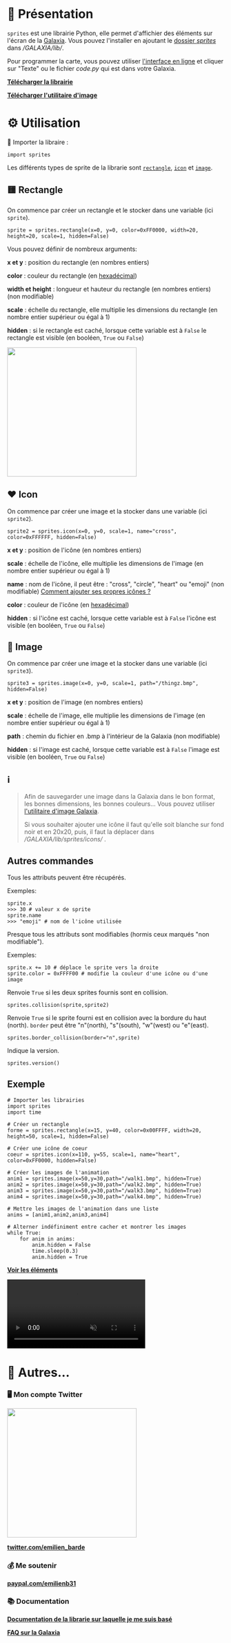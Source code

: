 # 📖 Présentation
`sprites` est une librairie Python, elle permet d'affichier des éléments sur l'écran de la [Galaxia](https://thingz.co/pages/galaxia-beta).
Vous pouvez l'installer en ajoutant le [dossier *sprites*](sprites) dans */GALAXIA/lib/*.

Pour programmer la carte, vous pouvez utiliser [l'interface en ligne](https://play.thingz.co/galaxia) et cliquer sur "Texte" ou le fichier *code.py* qui est dans votre Galaxia.

[**Télécharger la librairie**](https://github.com/Emilien-B/sprites/releases)

[**Télécharger l'utilitaire d'image**](https://github.com/Emilien-B/sprites/tree/main/utilitaire_image)
# ⚙️ Utilisation

💾 Importer la libraire :
```python3
import sprites
```
Les différents types de sprite de la librarie sont [`rectangle`](https://github.com/Emilien-B/sprites#-rectangle), [`icon`](https://github.com/Emilien-B/sprites#%EF%B8%8F-icon) et [`image`](https://github.com/Emilien-B/sprites#-image).

## 🟨 Rectangle
On commence par créer un rectangle et le stocker dans une variable (ici `sprite`). 
```python3
sprite = sprites.rectangle(x=0, y=0, color=0xFF0000, width=20, height=20, scale=1, hidden=False)
```
Vous pouvez définir de nombreux arguments:

**x et y** : position du rectangle (en nombres entiers)

**color** : couleur du rectangle (en [hexadécimal](https://htmlcolorcodes.com/))

**width et height** : longueur et hauteur du rectangle (en nombres entiers) (non modifiable)

**scale** : échelle du rectangle, elle multiplie les dimensions du rectangle (en nombre entier supérieur ou égal à 1)

**hidden** : si le rectangle est caché, lorsque cette variable est à `False` le rectangle est visible (en booléen, `True` ou `False`)

<img src="https://cdn-learn.adafruit.com/assets/assets/000/074/495/large1024/circuitpython_coord_sys.png?1555378384" width="300"></img>


## ♥️ Icon
On commence par créer une image et la stocker dans une variable (ici `sprite2`).

```python3
sprite2 = sprites.icon(x=0, y=0, scale=1, name="cross", color=0xFFFFFF, hidden=False)
```
**x et y** : position de l'icône (en nombres entiers)

**scale** : échelle de l'icône, elle multiplie les dimensions de l'image (en nombre entier supérieur ou égal à 1)

**name** : nom de l'icône, il peut être : "cross", "circle", "heart" ou "emoji" (non modifiable)
[Comment ajouter ses propres icônes ?](https://github.com/Emilien-B/sprites#%E2%84%B9%EF%B8%8F)


**color** : couleur de l'icône (en [hexadécimal](https://htmlcolorcodes.com/))

**hidden** : si l'icône est caché, lorsque cette variable est à `False` l'icône est visible (en booléen, `True` ou `False`)

## 🌅 Image 
On commence par créer une image et la stocker dans une variable (ici `sprite3`).
```python3
sprite3 = sprites.image(x=0, y=0, scale=1, path="/thingz.bmp", hidden=False)
```
**x et y** : position de l'image (en nombres entiers)

**scale** : échelle de l'image, elle multiplie les dimensions de l'image (en nombre entier supérieur ou égal à 1)

**path** : chemin du fichier en .bmp à l'intérieur de la Galaxia (non modifiable)

**hidden** : si l'image est caché, lorsque cette variable est à `False` l'image est visible (en booléen, `True` ou `False`)

## ℹ️ 
>Afin de sauvegarder une image dans la Galaxia dans le bon format, les bonnes dimensions, les bonnes couleurs... 
>Vous pouvez utiliser [l'utilitaire d'image Galaxia](https://github.com/Emilien-B/sprites/tree/main/utilitaire_image).
>
> Si vous souhaiter ajouter une icône il faut qu'elle soit blanche sur fond noir et en 20x20, puis, il faut la déplacer dans */GALAXIA/lib/sprites/icons/* .

## Autres commandes


Tous les attributs peuvent être récupérés. 

Exemples:
```python3
sprite.x 
>>> 30 # valeur x de sprite
sprite.name 
>>> "emoji" # nom de l'icône utilisée
```
Presque tous les attributs sont modifiables (hormis ceux marqués "non modifiable").

Exemples:
```python3
sprite.x += 10 # déplace le sprite vers la droite
sprite.color = 0xFFFF00 # modifie la couleur d'une icône ou d'une image
```
Renvoie `True` si les deux sprites fournis sont en collision.
```python3
sprites.collision(sprite,sprite2)
```
Renvoie `True` si le sprite fourni est en collision avec la bordure du haut (north).
`border` peut être "n"(north), "s"(south), "w"(west) ou "e"(east).
```python3
sprites.border_collision(border="n",sprite)
```
Indique la version.
```python3
sprites.version()
```

## Exemple
```python3
# Importer les librairies
import sprites 
import time

# Créer un rectangle
forme = sprites.rectangle(x=15, y=40, color=0x00FFFF, width=20, height=50, scale=1, hidden=False)

# Créer une icône de coeur
coeur = sprites.icon(x=110, y=55, scale=1, name="heart", color=0xFF0000, hidden=False)

# Créer les images de l'animation
anim1 = sprites.image(x=50,y=30,path="/walk1.bmp", hidden=True)
anim2 = sprites.image(x=50,y=30,path="/walk2.bmp", hidden=True)
anim3 = sprites.image(x=50,y=30,path="/walk3.bmp", hidden=True)
anim4 = sprites.image(x=50,y=30,path="/walk4.bmp", hidden=True)

# Mettre les images de l'animation dans une liste
anims = [anim1,anim2,anim3,anim4]

# Alterner indéfiniment entre cacher et montrer les images
while True:
    for anim in anims:
        anim.hidden = False
        time.sleep(0.3)
        anim.hidden = True
```
[**Voir les éléments**](https://github.com/Emilien-B/sprites/tree/main/exemple)

<video width="320" autoplay muted>
  <source src="exemple/demo.mov" type="video/mov">
Your browser does not support the video tag.
</video>

# 📎 Autres...


### 🖥 Mon compte Twitter

<img src="https://pbs.twimg.com/profile_banners/815889012162437120/1613380165/1500x500" alt="" width="300"/>

**[twitter.com/emilien_barde](https://twitter.com/emilien_barde)**

### 💰 Me soutenir
**[paypal.com/emilienb31](https://www.paypal.com/paypalme/emilienb31)**

### 📚 Documentation

**[Documentation de la librarie sur laquelle je me suis basé](https://docs.circuitpython.org/en/latest/shared-bindings/displayio/)**

**[FAQ sur la Galaxia](https://doc.clickup.com/d/h/2g0zm-1688/80aeb3d8ff62efa/2g0zm-788)**

